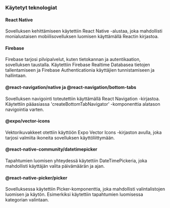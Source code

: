 ### Käytetyt teknologiat ###
#### React Native ####
Sovelluksen kehittämiseen käytettiin React Native -alustaa, joka mahdollisti monialustaisen mobiilisovelluksen luomisen käyttämällä Reactin kirjastoa.
#### Firebase ####
Firebase tarjosi pilvipalvelut, kuten tietokannan ja autentikaation, sovelluksen taustalla. Käytettiin Firebase Realtime Databasea tietojen tallentamiseen ja Firebase Authenticationia käyttäjien tunnistamiseen ja hallintaan.
#### @react-navigation/native ja @react-navigation/bottom-tabs ####
Sovelluksen navigointi toteutettiin käyttämällä React Navigation -kirjastoa. Käytettiin pääasiassa 'createBottomTabNavigator' -komponenttia alatason navigointia varten.
#### @expo/vector-icons ####
Vektorikuvakkeet otettiin käyttöön Expo Vector Icons -kirjaston avulla, joka tarjosi valmiita ikoneita sovelluksen käyttöliittymään.
#### @react-native-community/datetimepicker ####
Tapahtumien luomisen yhteydessä käytettiin DateTimePickeria, joka mahdollisti käyttäjän valita päivämäärän ja ajan.
#### @react-native-picker/picker ####
Sovelluksessa käytettiin Picker-komponenttia, joka mahdollisti valintalistojen luomisen ja käytön. Esimerkiksi käytettiin tapahtumien luomisessa kategorian valintaan.
